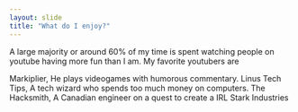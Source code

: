 ```yaml
---
layout: slide
title: "What do I enjoy?"
---
```

A large majority or around 60% of my time is spent watching people on youtube having more fun than I am.
My favorite youtubers are 

Markiplier, He plays videogames with humorous commentary.
Linus Tech Tips, A tech wizard who spends too much money on computers.
The Hacksmith, A Canadian engineer on a quest to create a IRL Stark Industries
